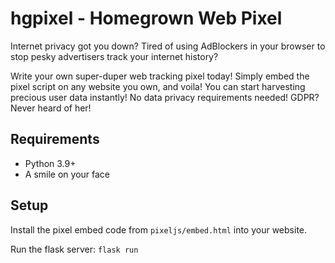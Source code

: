 # hgpixel - Homegrown Web Pixel

Internet privacy got you down? Tired of using AdBlockers in your browser to stop pesky advertisers track your internet history? 

Write your own super-duper web tracking pixel today! Simply embed the pixel script on any website you own, and voila! You can start harvesting precious user data instantly! No data privacy requirements needed!
GDPR? Never heard of her!
## Requirements
* Python 3.9+
* A smile on your face

## Setup
Install the pixel embed code from `pixeljs/embed.html` into your website.

Run the flask server:
`flask run`